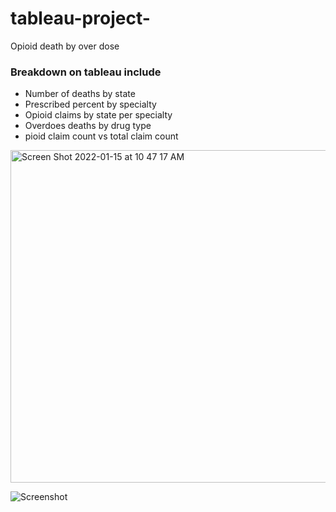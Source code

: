 # tableau-project-
Opioid death by over dose

### Breakdown on tableau include
- Number of deaths by state
- Prescribed percent by specialty
- Opioid claims by state per specialty
- Overdoes deaths by drug type
- pioid claim count vs total claim count
<img width="532" alt="Screen Shot 2022-01-15 at 10 47 17 AM" src="https://user-images.githubusercontent.com/92557120/149630915-53af0b4b-83ef-484a-a954-2838375a26af.png">

![Screenshot](screenshot.png)


